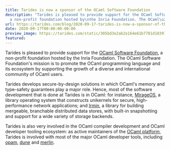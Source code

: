 ```yaml
---
title: Tarides is now a sponsor of the OCaml Software Foundation
description: "Tarides is pleased to provide support for the OCaml Software\nFoundation,
  a non-profit foundation hosted by\nthe Inria Foundation. The OCaml\u2026"
url: https://tarides.com/blog/2020-09-17-tarides-is-now-a-sponsor-of-the-ocaml-software-foundation
date: 2020-09-17T00:00:00-00:00
preview_image: https://tarides.com/static/305bd3e2ab2e164e61b7781d183976fd/0d665/ocaml-software-foundation.png
featured:
---
```


<p>Tarides is pleased to provide support for the <a href="https://ocaml-sf.org">OCaml Software
Foundation</a>, a non-profit foundation hosted by
the Inria Foundation. The OCaml Software Foundation's mission is to
promote the OCaml programming language and its ecosystem by
supporting the growth of a diverse and international community of
OCaml users.</p>
<p>Tarides develops secure-by-design solutions in which OCaml's memory and
type-safety guarantees play a major role. Hence, most of the software
development that is done at Tarides is in OCaml: for instance,
<a href="https://mirage.io">MirageOS</a>, a library operating system that
constructs unikernels for secure, high-performance network
applications; and <a href="https://irmin.org">Irmin</a>, a library for building
mergeable, branchable distributed data stores, with built-in
snapshotting and support for a wide variety of storage backends.</p>
<p>Tarides is also very involved in the OCaml compiler development and
OCaml developer tooling ecosystem: as active maintainers of the <a href="https://www.youtube.com/watch?v=E8T_4zqWmq8&amp;list=PLKO_ZowsIOu5fHjRj0ua7_QWE_L789K_f&amp;ab_channel=ocaml2020">OCaml
platform</a>, Tarides is involved with most of the major
OCaml developer tools, including <a href="https://github.com/ocaml/ocaml">opam</a>, <a href="https://github.com/ocaml/dune">dune</a> and <a href="https://github.com/ocaml/merlin">merlin</a>.</p>
